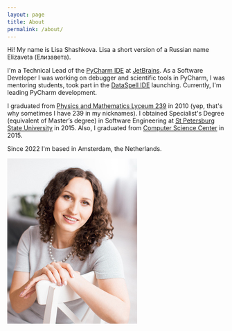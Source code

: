 ```yaml
---
layout: page
title: About
permalink: /about/
---
```


Hi! My name is Lisa Shashkova. Lisa a short version of a Russian name Elizaveta (Елизавета).

I'm a Technical Lead of the [PyCharm IDE](https://www.jetbrains.com/pycharm/) at [JetBrains](https://www.jetbrains.com/).
As a Software Developer I was working on debugger and scientific tools in PyCharm, I was mentoring students, took part in 
the [DataSpell IDE](https://www.jetbrains.com/dataspell/) launching. Currently, I'm leading PyCharm development. 

I graduated from [Physics and Mathematics Lyceum 239](http://www.239.ru/) in 2010 (yep, that's why sometimes I have 239 in 
my nicknames). I obtained Specialist's Degree (equivalent of Master’s degree) in Software Engineering at 
[St Petersburg State University](https://english.spbu.ru/) in 2015. Also, I graduated from 
[Computer Science Center](https://compscicenter.ru/) in 2015.

Since 2022 I'm based in Amsterdam, the Netherlands.

![Elizaveta Shashkova](../images/lisa.jpg)
